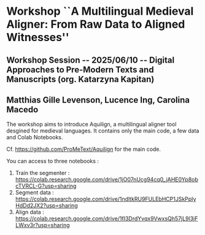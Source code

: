 # Workshop ``A Multilingual Medieval Aligner: From Raw Data to Aligned Witnesses''
## Workshop Session -- 2025/06/10  -- Digital Approaches to Pre-Modern Texts and Manuscripts (org. Katarzyna Kapitan)
## Matthias Gille Levenson, Lucence Ing, Carolina Macedo

The workshop aims to introduce Aquilign, a multilingual aligner tool desgined for medieval languages. 
It contains only the main code, a few data and Colab Notebooks. 

Cf. https://github.com/ProMeText/Aquilign for the main code.

You can access to three notebooks : 

1. Train the segmenter : https://colab.research.google.com/drive/1jO07nUcg94cq0_jAHE0Yp8obcTVRCL-G?usp=sharing
2. Segment data : https://colab.research.google.com/drive/1ndltkRU9FULEbHCP1JSkPpIyHdDd2JX2?usp=sharing
3. Align data : https://colab.research.google.com/drive/1fI3DrdYvqx9VwxsQh57jL9l3jFLWxv3r?usp=sharing




